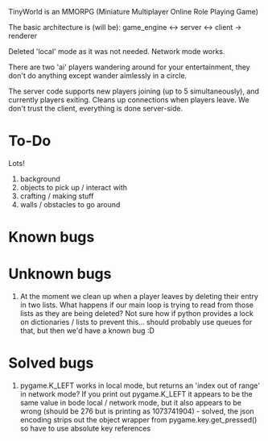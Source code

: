 TinyWorld is an MMORPG (Miniature Multiplayer Online Role Playing Game)

The basic architecture is (will be):
game_engine <-> server <-> client -> renderer

Deleted 'local' mode as it was not needed. Network mode works.

There are two 'ai' players wandering around for your entertainment, they don't do anything except wander aimlessly in a circle.

The server code supports new players joining (up to 5 simultaneously), and currently players exiting. Cleans up connections when players leave. We don't trust the client, everything is done server-side.

# To-Do
Lots!
1) background
2) objects to pick up / interact with
3) crafting / making stuff
4) walls / obstacles to go around

# Known bugs

# Unknown bugs
1) At the moment we clean up when a player leaves by deleting their entry in two lists. What happens if our main loop is trying to read from those lists as they are being deleted? Not sure how if python provides a lock on dictionaries / lists to prevent this... should probably use queues for that, but then we'd have a known bug :D

# Solved bugs
1) pygame.K_LEFT works in local mode, but returns an 'index out of range' in network mode? If you print out pygame.K_LEFT it appears to be the same value in bode local / network mode, but it also appears to be wrong (should be 276 but is printing as 1073741904) - solved, the json encoding strips out the object wrapper from pygame.key.get_pressed() so have to use absolute key references